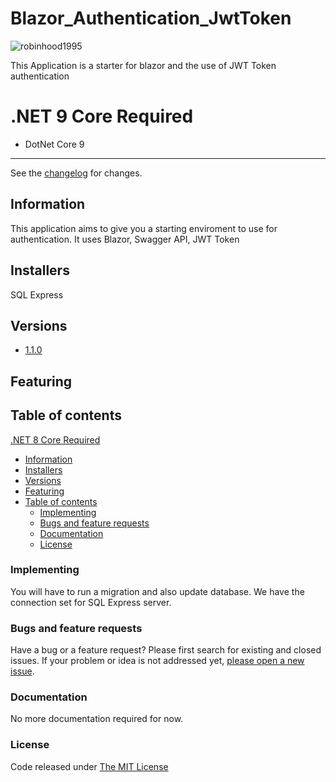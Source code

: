 # Blazor_Authentication_JwtToken

![robinhood1995](Client/wwwroot/favicon.ico)

This Application is a starter for blazor and the use of JWT Token authentication

# .NET 9 Core Required

- DotNet Core 9

---------------------------------------

See the [changelog](ChangeLog.md) for changes.

## Information

This application aims to give you a starting enviroment to use for authentication.
It uses Blazor, Swagger API, JWT Token

## Installers

SQL Express

## Versions

- [1.1.0](VERSION)

## Featuring

## Table of contents

 [.NET 8 Core Required](#.NET-8-Core-Required)
  - [Information](#information)
  - [Installers](#installers)
  - [Versions](#versions)
  - [Featuring](#featuring)
  - [Table of contents](#table-of-contents)
    - [Implementing](#implementing)
    - [Bugs and feature requests](#bugs-and-feature-requests)
    - [Documentation](#documentation)
    - [License](#license)

### Implementing

You will have to run a migration and also update database.
We have the connection set for SQL Express server.

### Bugs and feature requests

Have a bug or a feature request? Please first search for existing and closed issues. If your problem or idea is not addressed yet, [please open a new issue](https://github.com/robinhood1995/Blazor_Authentication_JwtToken/issues).

### Documentation

No more documentation required for now.

### License

Code released under [The MIT License](LICENSE)
